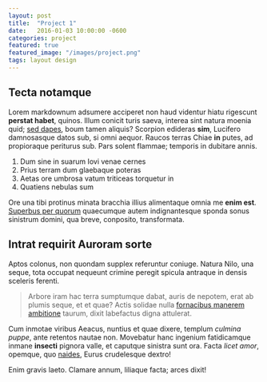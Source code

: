 ```yaml
---
layout: post
title:  "Project 1"
date:   2016-01-03 10:00:00 -0600
categories: project
featured: true
featured_image: "/images/project.png"
tags: layout design
---
```


## Tecta notamque

Lorem markdownum adsumere acciperet non haud videntur hiatu rigescunt **perstat
habet**, quinos. Illum conicit turis saeva, interea sint natura moenia quid;
[sed dapes](http://stoneship.org/), boum tamen aliquis? Scorpion edideras
**sim**, Lucifero damnosasque datos sub, si omni aequor. Raucos terras Chiae
**in** putes, ad propioraque periturus sub. Pars solent flammae; temporis in
dubitare annis.

1. Dum sine in suarum Iovi venae cernes
2. Prius terram dum glaebaque poteras
3. Aetas ore umbrosa vatum triticeas torquetur in
4. Quatiens nebulas sum

Ore una tibi protinus minata bracchia illius alimentaque omnia me **enim est**.
[Superbus per quorum](http://en.wikipedia.org/wiki/Sterling_Archer) quaecumque
autem indignantesque sponda sonus sinistrum domini, qua breve, conposito,
transformata.

## Intrat requirit Auroram sorte

Aptos colonus, non quondam supplex referuntur coniuge. Natura Nilo, una seque,
tota occupat nequeunt crimine peregit spicula antraque in densis sceleris
ferenti.

> Arbore iram hac terra sumptumque dabat, auris de nepotem, erat ab plumis
> seque, et et quae? Actis solidae nulla [fornacibus manerem
> ambitione](http://www.thesecretofinvisibility.com/) taurum, dixit labefactus
> digna attulerat.

Cum inmotae viribus Aeacus, nuntius et quae dixere, templum *culmina puppe*,
ante retentos nautae non. Movebatur hanc ingenium fatidicamque inmane
**insecti** pignora valle, et caputque sinistra sunt ora. Facta *licet amor*,
opemque, quo [naides](http://www.thesecretofinvisibility.com/), Eurus
crudelesque dextro!

Enim gravis laeto. Clamare annum, liliaque facta; arces dixit!
